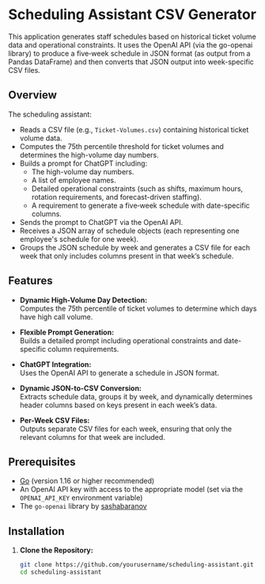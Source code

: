 # Scheduling Assistant CSV Generator

This application generates staff schedules based on historical ticket volume data and operational constraints. It uses the OpenAI API (via the go-openai library) to produce a five‑week schedule in JSON format (as output from a Pandas DataFrame) and then converts that JSON output into week-specific CSV files.

## Overview

The scheduling assistant:
- Reads a CSV file (e.g., `Ticket-Volumes.csv`) containing historical ticket volume data.
- Computes the 75th percentile threshold for ticket volumes and determines the high-volume day numbers.
- Builds a prompt for ChatGPT including:
  - The high-volume day numbers.
  - A list of employee names.
  - Detailed operational constraints (such as shifts, maximum hours, rotation requirements, and forecast-driven staffing).
  - A requirement to generate a five‑week schedule with date-specific columns.
- Sends the prompt to ChatGPT via the OpenAI API.
- Receives a JSON array of schedule objects (each representing one employee's schedule for one week).
- Groups the JSON schedule by week and generates a CSV file for each week that only includes columns present in that week’s schedule.

## Features

- **Dynamic High-Volume Day Detection:**  
  Computes the 75th percentile of ticket volumes to determine which days have high call volume.

- **Flexible Prompt Generation:**  
  Builds a detailed prompt including operational constraints and date-specific column requirements.

- **ChatGPT Integration:**  
  Uses the OpenAI API to generate a schedule in JSON format.

- **Dynamic JSON-to-CSV Conversion:**  
  Extracts schedule data, groups it by week, and dynamically determines header columns based on keys present in each week’s data.

- **Per-Week CSV Files:**  
  Outputs separate CSV files for each week, ensuring that only the relevant columns for that week are included.

## Prerequisites

- [Go](https://golang.org/) (version 1.16 or higher recommended)
- An OpenAI API key with access to the appropriate model (set via the `OPENAI_API_KEY` environment variable)
- The `go-openai` library by [sashabaranov](https://github.com/sashabaranov/go-openai)

## Installation

1. **Clone the Repository:**

   ```bash
   git clone https://github.com/yourusername/scheduling-assistant.git
   cd scheduling-assistant
